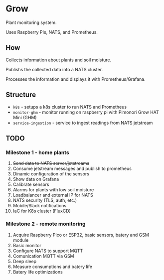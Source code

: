 # Grow

Plant monitoring system.

Uses Raspberry PIs, NATS, and Prometheus.

## How

Collects information about plants and soil moisture.

Publishs the collected data into a NATS cluster.

Processes the information and displays it with Prometheus/Grafana.

## Structure

* `k8s` - setups a k8s cluster to run NATS and Prometheus
* `monitor-ghm` - monitor running on raspberry pi with Pimonori Grow HAT Mini (GHM)
* `service-ingestion` - service to ingest readings from NATS jetstream

## TODO

### Milestone 1 - home plants

1. ~~Send data to NATS server/jetstreams~~
1. Consume jetstream messages and publish to prometheus
1. Dinamic configuration of the sensors
1. Show data on Grafana
1. Calibrate sensors
1. Alarms for plants with low soil moisture
1. Loadbalancer and external IP for NATS
1. NATS security (TLS, auth, etc.)
1. Mobile/Slack notifications
1. IaC for K8s cluster (FluxCD)

### Milestone 2 - remote monitoring

1. Acquire Raspberry Pico or ESP32, basic sensors, batery and GSM module
1. Basic monitor
1. Configure NATS to support MQTT
1. Comunication MQTT via GSM
1. Deep sleep
1. Measure consumptions and batery life
1. Batery life optimizations